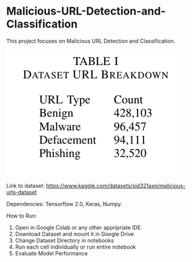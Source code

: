 # Malicious-URL-Detection-and-Classification

This project focuses on Malicious URL Detection and Classification.

![My animated logo](datasetbreakdown.png)

Link to dataset: https://www.kaggle.com/datasets/sid321axn/malicious-urls-dataset

Dependencies: Tensorflow 2.0, Keras, Numpy.

How to Run:

1. Open in Google Colab or any other appripriate IDE.
2. Download Dataset and mount it in Google Drive
3. Change Dataset Directory in notebooks
4. Run each cell individually or run entire notebook
5. Evaluate Model Performance

